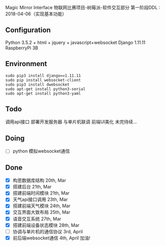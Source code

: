 Magic Mirror Interface
物联网比赛项目-树莓派-软件交互部分
第一阶段DDL : 2018-04-06（实现基本功能）
## Configuration
Python 3.5.2 + html + jquery + javascript+websocket
Django 1.11.11
RaspberryPi 3B

## Environment
```
sudo pip3 install django==1.11.11
sudo pip install websocket-client
sudo pip3 install dwebsocket
sudo apt-get install python3-serial
sudo apt-get install python3-yaml
```


## Todo
调用api接口
部署开发服务器
与单片机联调
前端UI美化
未完待续...

## Doing 
- [ ] python 模拟websocket通信  

## Done

- [x] 构思数据库结构	20th, Mar
- [x] 搭建后台	21th, Mar
- [x] 搭建前端时间模块	21th, Mar
- [x] 天气api接口调用	23th, Mar
- [x] 搭建前端天气模块	24th, Mar
- [x] 交互界面大致布局	25th, Mar
- [x] 语音交互系统	27th, Mar
- [x] 搭建前端设备状态模块 28th, Mar
- [ ] 协调与单片机的通信协议 3rd, April
- [x] 前后端websocket通信  4th, April
加油!
